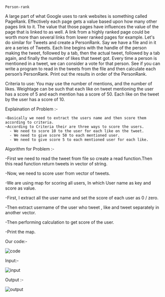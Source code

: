                                                                            Person-rank
A large part of what Google uses to rank websites is something called PageRank. 
Effectively each page gets a value based upon how many other pages link to it. 
The value that those pages have influences the value of the page that is linked to as well.
A link from a highly ranked page could be worth more than several links from lower ranked pages for example.
Let's do similar for Tweets and create a PersonRank. Say we have a file and in it are a series of Tweets.
Each line begins with the handle of the person making the tweet, followed by a tab, then the actual tweet, 
followed by a tab again, and finally the number of likes that tweet got.
Every time a person is mentioned in a tweet, we can consider a vote for that person. 
See if you can write a program to read in the tweets from the file and then calculate each person’s PersonRank. 
Print out the results in order of the PersonRank.

Criteria to use: You may use the number of mentions, and the number of likes. Weightage can be such that each like on tweet mentioning the user has a score of 5 and each mention has a score of 50. Each like on the tweet by the user has a score of 10.

Explaination of Problem :-

    ~Basically we need to extract the users name and then score them according to criteria.
    ~According to Criteria their are three ways to score the users.
      - We need to score 10 to the user for each like on the tweet.
      - We need to give score 50 to each mentioned user.
      - We need to give score 5 to each mentioned user for each like.


Algorithm for Problem :-


  -First we need to read the tweet from file so create a read function.Then this read function return tweets in vector of string.
 
  -Now, we need to score user from vector of tweets.
  
  -We are using map for scoring all users, In which User name as key and score as value.
  
  -First, I extract all the user name and set the score of each user as 0 / zero.
  
  -Then extract username of the user who tweet , like and tweet separately in another vector.
  
  -Then performing calculation to get score of the user.
  
  -Print the map.
  
Our code:-


![code](https://user-images.githubusercontent.com/109334405/210048577-8d2c50d3-8b5d-4c81-851f-ef12124c7a05.jpeg)


Input:-

![input](https://user-images.githubusercontent.com/109334405/210048705-86061637-4598-4677-a1fc-5175994a91d1.jpeg)


Output :-

![output](https://user-images.githubusercontent.com/109334405/210048739-5c64ea9d-3b6f-4715-ae09-bf2b445caa8f.jpeg)


